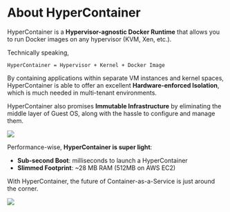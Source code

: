 # About HyperContainer

HyperContainer is a **Hypervisor-agnostic Docker Runtime** that allows you to run Docker images on any hypervisor (KVM, Xen, etc.).

Technically speaking,

    HyperContainer = Hypervisor + Kernel + Docker Image

By containing applications within separate VM instances and kernel spaces, HyperContainer is able to offer an excellent **Hardware-enforced Isolation**, which is much needed in multi-tenant environments.

HyperContainer also promises **Immutable Infrastructure** by eliminating the middle layer of Guest OS, along with the hassle to configure and manage them.

![](https://trello-attachments.s3.amazonaws.com/55545e127c7cbe0ec5b82f2b/879x320/5471e40d4a519c3d31f455bdccc978ca/upload_2_3_2016_at_3_50_31_PM.png)

Performance-wise, **HyperContainer is super light**:

- **Sub-second Boot**: milliseconds to launch a HyperContainer
- **Slimmed Footprint**: ~28 MB RAM (512MB on AWS EC2)

With HyperContainer, the future of Container-as-a-Service is just around the corner.

![](https://trello-attachments.s3.amazonaws.com/552ba9ad83b51945d06ef23b/940x238/9e7346bfd21bc756361c70d8397e76f2/upload_2015-04-13_at_7.58.15_pm.png)

